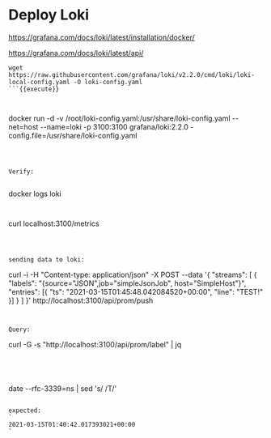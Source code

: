 
# Deploy Loki

https://grafana.com/docs/loki/latest/installation/docker/

https://grafana.com/docs/loki/latest/api/


```
wget https://raw.githubusercontent.com/grafana/loki/v2.2.0/cmd/loki/loki-local-config.yaml -O loki-config.yaml
```{{execute}}



```
docker run -d -v /root/loki-config.yaml:/usr/share/loki-config.yaml --net=host --name=loki -p 3100:3100 grafana/loki:2.2.0 -config.file=/usr/share/loki-config.yaml
```{{execute}}



Verify:


```
docker logs loki
```{{execute}}


```
curl localhost:3100/metrics
```{{execute}}



sending data to loki:

```
curl -i -H "Content-type: application/json" -X POST --data '{ "streams": [ { "labels": "{source=\"JSON\",job=\"simpleJsonJob\", host=\"SimpleHost\"}", "entries": [{ "ts": "2021-03-15T01:45:48.042084520+00:00", "line": "TEST!" }] } ] }' http://localhost:3100/api/prom/push
```{{execute}}


Query:

```
curl -G -s  "http://localhost:3100/api/prom/label" | jq
```{{execute}}




```
date --rfc-3339=ns | sed 's/ /T/'
```

expected:
`
2021-03-15T01:40:42.017393021+00:00
`


